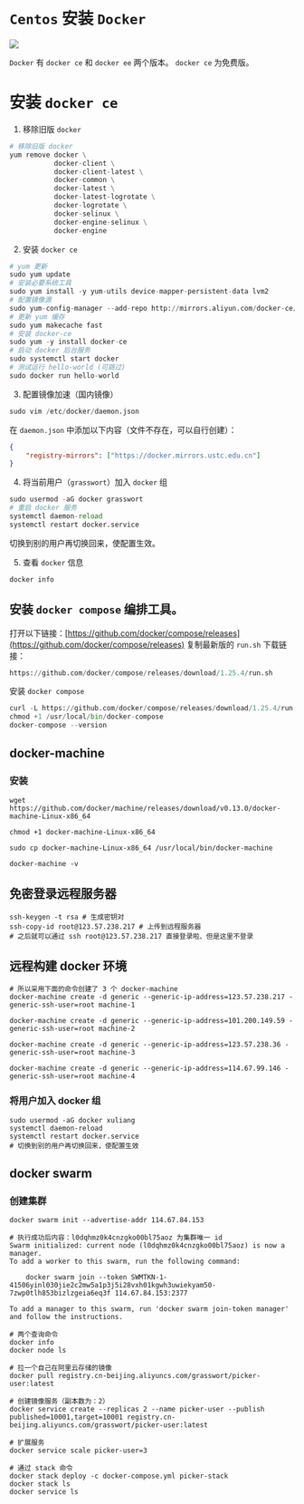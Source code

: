 # `Centos` 安装 `Docker`
![](https://picker-oss.oss-cn-beijing.aliyuncs.com/20200320/18a7165a6ccc839e79b0b5b8b4c75218.jpg_target)

`Docker` 有 `docker ce` 和 `docker ee` 两个版本。
`docker ce` 为免费版。

# 安装 `docker ce`

1. 移除旧版 `docker`
```python
# 移除旧版 docker
yum remove docker \
           docker-client \
           docker-client-latest \
           docker-common \
           docker-latest \
           docker-latest-logrotate \
           docker-logrotate \
           docker-selinux \
           docker-engine-selinux \
           docker-engine
```

2. 安装 `docker ce`
```python
# yum 更新
sudo yum update
# 安装必要系统工具
sudo yum install -y yum-utils device-mapper-persistent-data lvm2
# 配置镜像源
sudo yum-config-manager --add-repo http://mirrors.aliyun.com/docker-ce/linux/centos/docker-ce.repo
# 更新 yum 缓存
sudo yum makecache fast
# 安装 docker-ce
sudo yum -y install docker-ce
# 启动 docker 后台服务
sudo systemctl start docker
# 测试运行 hello-world (可跳过)
sudo docker run hello-world
```

3. 配置镜像加速（国内镜像）
```python
sudo vim /etc/docker/daemon.json
```
在 `daemon.json` 中添加以下内容（文件不存在，可以自行创建）：
```json
{
    "registry-mirrors": ["https://docker.mirrors.ustc.edu.cn"]
}
```

4. 将当前用户（`grasswort`）加入 `docker` 组
```python
sudo usermod -aG docker grasswort
# 重启 docker 服务
systemctl daemon-reload
systemctl restart docker.service
```
切换到别的用户再切换回来，使配置生效。

5. 查看 `docker` 信息
```shell
docker info
```

## 安装 `docker compose` 编排工具。

打开以下链接：[https://github.com/docker/compose/releases](https://github.com/docker/compose/releases)
复制最新版的 `run.sh` 下载链接：
```python
https://github.com/docker/compose/releases/download/1.25.4/run.sh
```
安装 `docker compose`
```python
curl -L https://github.com/docker/compose/releases/download/1.25.4/run.sh > /usr/local/bin/docker-compose
chmod +1 /usr/local/bin/docker-compose
docker-compose --version
```

## docker-machine

### 安装

```shell
wget https://github.com/docker/machine/releases/download/v0.13.0/docker-machine-Linux-x86_64

chmod +1 docker-machine-Linux-x86_64

sudo cp docker-machine-Linux-x86_64 /usr/local/bin/docker-machine

docker-machine -v
```

## 免密登录远程服务器

```shell
ssh-keygen -t rsa # 生成密钥对
ssh-copy-id root@123.57.238.217 # 上传到远程服务器
# 之后就可以通过 ssh root@123.57.238.217 直接登录啦、但是这里不登录
```

## 远程构建 docker 环境

```shell
# 所以采用下面的命令创建了 3 个 docker-machine
docker-machine create -d generic --generic-ip-address=123.57.238.217 -generic-ssh-user=root machine-1

docker-machine create -d generic --generic-ip-address=101.200.149.59 -generic-ssh-user=root machine-2

docker-machine create -d generic --generic-ip-address=123.57.238.36 -generic-ssh-user=root machine-3

docker-machine create -d generic --generic-ip-address=114.67.99.146 -generic-ssh-user=root machine-4
```

### 将用户加入 docker 组

```shell
sudo usermod -aG docker xuliang
systemctl daemon-reload
systemctl restart docker.service
# 切换到别的用户再切换回来，使配置生效
```

## docker swarm

### 创建集群

```shell
docker swarm init --advertise-addr 114.67.84.153
```

```shell
# 执行成功后内容：l0dqhmz0k4cnzgko00bl75aoz 为集群唯一 id
Swarm initialized: current node (l0dqhmz0k4cnzgko00bl75aoz) is now a manager.
To add a worker to this swarm, run the following command:

    docker swarm join --token SWMTKN-1-41506yinl030jie2c2mw5a1p3j5i28vxh01kgwh3uwiekyam50-7zwp0tlh853bizlzgeia6eq3f 114.67.84.153:2377

To add a manager to this swarm, run 'docker swarm join-token manager' and follow the instructions.
```

```shell
# 两个查询命令
docker info
docker node ls
```

```shell
# 拉一个自己在阿里云存储的镜像
docker pull registry.cn-beijing.aliyuncs.com/grasswort/picker-user:latest

# 创建镜像服务（副本数为：2）
docker service create --replicas 2 --name picker-user --publish published=10001,target=10001 registry.cn-beijing.aliyuncs.com/grasswort/picker-user:latest

# 扩展服务
docker service scale picker-user=3
```



```shell
# 通过 stack 命令
docker stack deploy -c docker-compose.yml picker-stack
docker stack ls
docker service ls
```